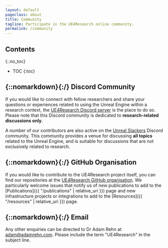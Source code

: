 ```yaml
---
layout: default
pageclass: about
title: Community
tagline: Participate in the UE4Research online community.
permalink: /community
---
```


## Contents
{:.no_toc}

* TOC
{:toc}


## {::nomarkdown}<span class="icon icon-left fa-fw fab fa-discord"></span>{:/} Discord Community

If you would like to connect with fellow researchers and share your questions or experiences related to using the Unreal Engine within a research context, the [UE4Research Discord server](https://discord.gg/k45JZdM) is the place to do so. Please note that this Discord community is dedicated to **research-related discussions only**.

A number of our contributors are also active on the [Unreal Slackers](http://unrealslackers.org/) Discord community. This community provides a venue for discussing **all topics** related to the Unreal Engine, and is suitable for discussions that are not exclusively related to research.


## {::nomarkdown}<span class="icon icon-left fa-fw fab fa-github"></span>{:/} GitHub Organisation

If you would like to contribute to the UE4Research project itself, you can find our repositories at the [UE4Research GitHub organisation](https://github.com/UE4Research). We particularly welcome issues that notify us of new publications to add to the [Publications]({{ "/publications" | relative_uri }}) page and new infrastructure projects or integrations to add to the [Resources]({{ "/resources" | relative_uri }}) page.


## {::nomarkdown}<span class="icon icon-left fa-fw far fa-envelope"></span>{:/} Email

Any other enquiries can be directed to Dr Adam Rehn at [adam@adamrehn.com](mailto:adam@adamrehn.com). Please include the term "UE4Research" in the subject line.
